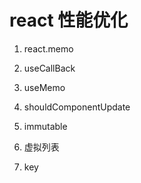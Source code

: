 # react 性能优化

1. react.memo

2. useCallBack

3. useMemo

4. shouldComponentUpdate

5. immutable

6. 虚拟列表

7. key
